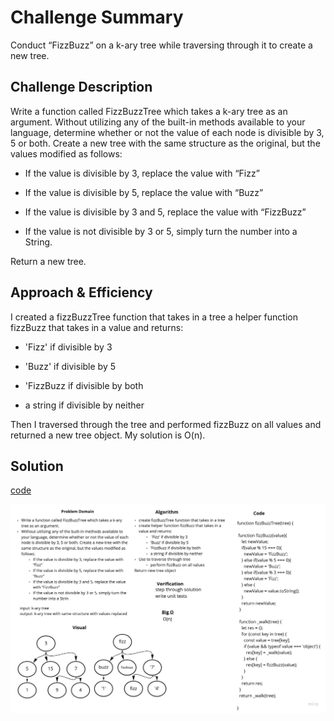 # Challenge Summary

Conduct “FizzBuzz” on a k-ary tree while traversing through it to create a new tree.

## Challenge Description

Write a function called FizzBuzzTree which takes a k-ary tree as an argument.
Without utilizing any of the built-in methods available to your language, determine whether or not the value of each node is divisible by 3, 5 or both. Create a new tree with the same structure as the original, but the values modified as follows:

* If the value is divisible by 3, replace the value with “Fizz”

* If the value is divisible by 5, replace the value with “Buzz”

* If the value is divisible by 3 and 5, replace the value with “FizzBuzz”

* If the value is not divisible by 3 or 5, simply turn the number into a String.

Return a new tree.

## Approach & Efficiency

I created a fizzBuzzTree function that takes in a tree a helper function fizzBuzz that takes in a value and returns:

* 'Fizz' if divisible by 3

* 'Buzz' if divisible by 5

* 'FizzBuzz if divisible by both

* a string if divisible by neither

Then I traversed through the tree and performed fizzBuzz on all values and returned a new tree object. My solution is O(n).

## Solution

[code](./fizz-buzz-tree.js)

![fizz-buzz-tree](../../../../assets/fb-tree.jpg)
